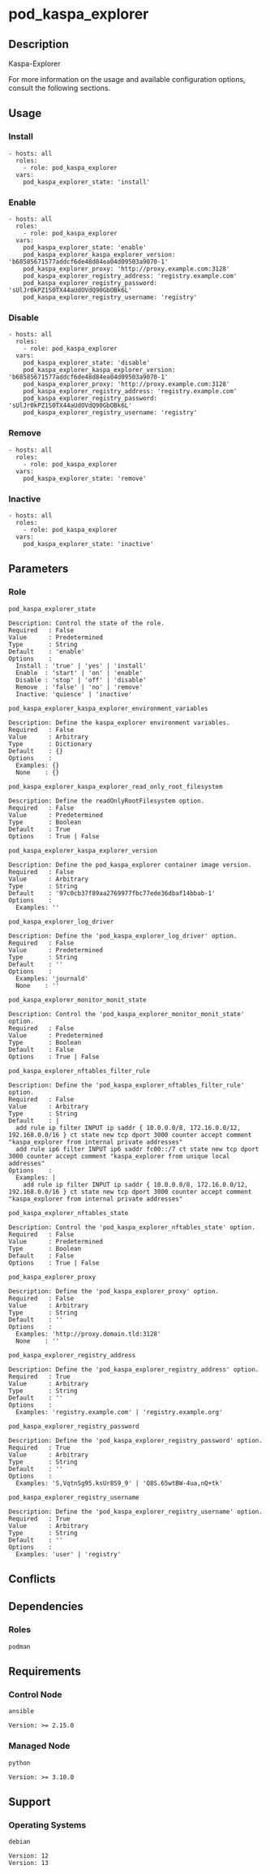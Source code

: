 # pod_kaspa_explorer

## Description

Kaspa-Explorer

For more information on the usage and available configuration options,
consult the following sections.

## Usage

### Install

```
- hosts: all
  roles:
    - role: pod_kaspa_explorer
  vars:
    pod_kaspa_explorer_state: 'install'
```

### Enable

```
- hosts: all
  roles:
    - role: pod_kaspa_explorer
  vars:
    pod_kaspa_explorer_state: 'enable'
    pod_kaspa_explorer_kaspa_explorer_version: 'b68585671577addcf6de48d84ea04d09503a9070-1'
    pod_kaspa_explorer_proxy: 'http://proxy.example.com:3128'
    pod_kaspa_explorer_registry_address: 'registry.example.com'
    pod_kaspa_explorer_registry_password: 'sUlJr0kPZ1S0TX44aUdOVdQ90GbOBk6L'
    pod_kaspa_explorer_registry_username: 'registry'
```

### Disable

```
- hosts: all
  roles:
    - role: pod_kaspa_explorer
  vars:
    pod_kaspa_explorer_state: 'disable'
    pod_kaspa_explorer_kaspa_explorer_version: 'b68585671577addcf6de48d84ea04d09503a9070-1'
    pod_kaspa_explorer_proxy: 'http://proxy.example.com:3128'
    pod_kaspa_explorer_registry_address: 'registry.example.com'
    pod_kaspa_explorer_registry_password: 'sUlJr0kPZ1S0TX44aUdOVdQ90GbOBk6L'
    pod_kaspa_explorer_registry_username: 'registry'
```

### Remove

```
- hosts: all
  roles:
    - role: pod_kaspa_explorer
  vars:
    pod_kaspa_explorer_state: 'remove'
```

### Inactive

```
- hosts: all
  roles:
    - role: pod_kaspa_explorer
  vars:
    pod_kaspa_explorer_state: 'inactive'
```

## Parameters

### Role

`pod_kaspa_explorer_state`

    Description: Control the state of the role.
    Required   : False
    Value      : Predetermined
    Type       : String
    Default    : 'enable'
    Options    :
      Install : 'true' | 'yes' | 'install'
      Enable  : 'start' | 'on' | 'enable'
      Disable : 'stop' | 'off' | 'disable'
      Remove  : 'false' | 'no' | 'remove'
      Inactive: 'quiesce' | 'inactive'

`pod_kaspa_explorer_kaspa_explorer_environment_variables`

    Description: Define the kaspa_explorer environment variables.
    Required   : False
    Value      : Arbitrary
    Type       : Dictionary
    Default    : {}
    Options    :
      Examples: {}
      None    : {}

`pod_kaspa_explorer_kaspa_explorer_read_only_root_filesystem`

    Description: Define the readOnlyRootFilesystem option.
    Required   : False
    Value      : Predetermined
    Type       : Boolean
    Default    : True
    Options    : True | False

`pod_kaspa_explorer_kaspa_explorer_version`

    Description: Define the pod_kaspa_explorer container image version.
    Required   : False
    Value      : Arbitrary
    Type       : String
    Default    : '97c0cb37f89aa2769977fbc77ede36dbaf14bbab-1'
    Options    :
      Examples: ''

`pod_kaspa_explorer_log_driver`

    Description: Define the 'pod_kaspa_explorer_log_driver' option.
    Required   : False
    Value      : Predetermined
    Type       : String
    Default    : ''
    Options    :
      Examples: 'journald'
      None    : ''

`pod_kaspa_explorer_monitor_monit_state`

    Description: Control the 'pod_kaspa_explorer_monitor_monit_state' option.
    Required   : False
    Value      : Predetermined
    Type       : Boolean
    Default    : False
    Options    : True | False

`pod_kaspa_explorer_nftables_filter_rule`

    Description: Define the 'pod_kaspa_explorer_nftables_filter_rule' option.
    Required   : False
    Value      : Arbitrary
    Type       : String
    Default    : |
      add rule ip filter INPUT ip saddr { 10.0.0.0/8, 172.16.0.0/12, 192.168.0.0/16 } ct state new tcp dport 3000 counter accept comment "kaspa_explorer from internal private addresses"
      add rule ip6 filter INPUT ip6 saddr fc00::/7 ct state new tcp dport 3000 counter accept comment "kaspa_explorer from unique local addresses"
    Options    :
      Examples: |
        add rule ip filter INPUT ip saddr { 10.0.0.0/8, 172.16.0.0/12, 192.168.0.0/16 } ct state new tcp dport 3000 counter accept comment "kaspa_explorer from internal private addresses"

`pod_kaspa_explorer_nftables_state`

    Description: Control the 'pod_kaspa_explorer_nftables_state' option.
    Required   : False
    Value      : Predetermined
    Type       : Boolean
    Default    : False
    Options    : True | False

`pod_kaspa_explorer_proxy`

    Description: Define the 'pod_kaspa_explorer_proxy' option.
    Required   : False
    Value      : Arbitrary
    Type       : String
    Default    : ''
    Options    :
      Examples: 'http://proxy.domain.tld:3128'
      None    : ''

`pod_kaspa_explorer_registry_address`

    Description: Define the 'pod_kaspa_explorer_registry_address' option.
    Required   : True
    Value      : Arbitrary
    Type       : String
    Default    : ''
    Options    :
      Examples: 'registry.example.com' | 'registry.example.org'

`pod_kaspa_explorer_registry_password`

    Description: Define the 'pod_kaspa_explorer_registry_password' option.
    Required   : True
    Value      : Arbitrary
    Type       : String
    Default    : ''
    Options    :
      Examples: 'S,VqtnSg95.ksUr8S9_9' | 'Q8S.65wtBW-4ua,nQ+tk'

`pod_kaspa_explorer_registry_username`

    Description: Define the 'pod_kaspa_explorer_registry_username' option.
    Required   : True
    Value      : Arbitrary
    Type       : String
    Default    : ''
    Options    :
      Examples: 'user' | 'registry'

## Conflicts

## Dependencies

### Roles

`podman`

## Requirements

### Control Node

`ansible`

    Version: >= 2.15.0

### Managed Node

`python`

    Version: >= 3.10.0

## Support

### Operating Systems

`debian`

    Version: 12
    Version: 13
